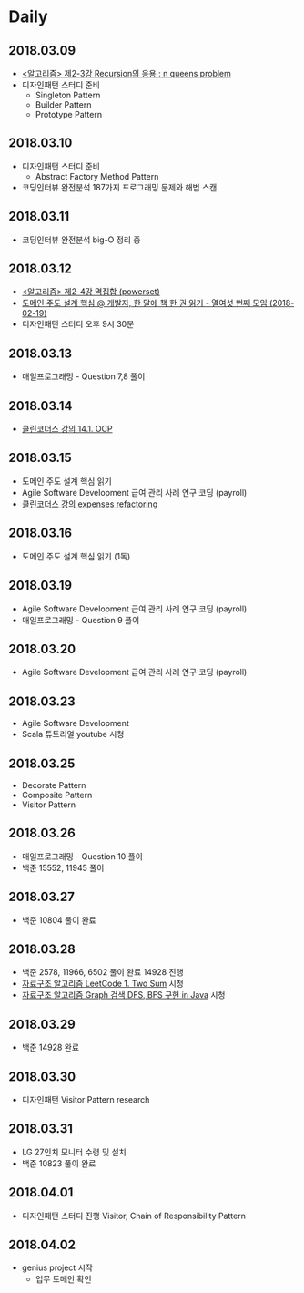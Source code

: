# Daily

## 2018.03.09
* [<알고리즘> 제2-3강 Recursion의 응용 : n queens problem](https://www.youtube.com/watch?v=xKGbWC-DPT4&index=6&list=PL52K_8WQO5oUuH06MLOrah4h05TZ4n38l)
* 디자인패턴 스터디 준비
  * Singleton Pattern
  * Builder Pattern
  * Prototype Pattern

## 2018.03.10
* 디자인패턴 스터디 준비
  * Abstract Factory Method Pattern
* 코딩인터뷰 완전분석 187가지 프로그래밍 문제와 해법 스캔

## 2018.03.11
* 코딩인터뷰 완전분석 big-O 정리 중

## 2018.03.12
* [<알고리즘> 제2-4강 멱집합 (powerset)](https://www.youtube.com/watch?v=nkeMRRIVW9s&list=PL52K_8WQO5oUuH06MLOrah4h05TZ4n38l&index=7)
* [도메인 주도 설계 핵심 @ 개발자, 한 달에 책 한 권 읽기 - 열여섯 번째 모임 (2018-02-19)](https://www.youtube.com/watch?v=XKGLbh9sXiI)
* 디자인패턴 스터디 오후 9시 30분

## 2018.03.13
* 매일프로그래밍 - Question 7,8 풀이

## 2018.03.14
* [클린코더스 강의 14.1. OCP](https://www.youtube.com/watch?v=dqa-IdafeIE&index=17&list=PLuLb6MC4SOvXCRePHrb4e-EYadjZ9KHyH)

## 2018.03.15
* 도메인 주도 설계 핵심 읽기
* Agile Software Development 급여 관리 사례 연구 코딩 (payroll)
* [클린코더스 강의 expenses refactoring](https://www.youtube.com/watch?v=3MTf43_RcVM&index=21&list=PLuLb6MC4SOvXCRePHrb4e-EYadjZ9KHyH)

## 2018.03.16
* 도메인 주도 설계 핵심 읽기 (1독)

## 2018.03.19
* Agile Software Development 급여 관리 사례 연구 코딩 (payroll)
* 매일프로그래밍 - Question 9 풀이

## 2018.03.20
* Agile Software Development 급여 관리 사례 연구 코딩 (payroll)

## 2018.03.23
* Agile Software Development
* Scala 튜토리얼 youtube 시청

## 2018.03.25
* Decorate Pattern
* Composite Pattern
* Visitor Pattern

## 2018.03.26
* 매일프로그래밍 - Question 10 풀이
* 백준 15552, 11945 풀이

## 2018.03.27
* 백준 10804 풀이 완료

## 2018.03.28
* 백준 2578, 11966, 6502 풀이 완료 14928 진행
* [자료구조 알고리즘 LeetCode 1. Two Sum](https://www.youtube.com/watch?v=FHphOv2mmIA) 시청
* [자료구조 알고리즘 Graph 검색 DFS, BFS 구현 in Java](https://www.youtube.com/watch?v=_hxFgg7TLZQ) 시청

## 2018.03.29
* 백준 14928 완료

## 2018.03.30
* 디자인패턴 Visitor Pattern research

## 2018.03.31
* LG 27인치 모니터 수령 및 설치
* 백준 10823 풀이 완료

## 2018.04.01
* 디자인패턴 스터디 진행 Visitor, Chain of Responsibility Pattern

## 2018.04.02
* genius project 시작
  * 업무 도메인 확인  
